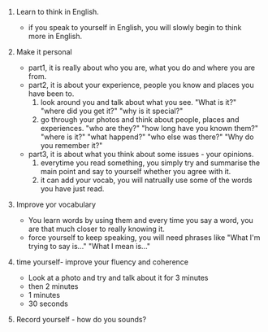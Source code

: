 1. Learn to think in English.
    - if you speak to yourself in English, you will slowly begin to think more in English.

2. Make it personal
    - part1, it is really about who you are, what you do and where you are from.
    - part2, it is about your experience, people you know and places you have been to.
        1. look around you and talk about what you see. "What is it?" "where did you get it?" "why is it special?"
        2. go through your photos and think about people, places and experiences. "who are they?" 
        "how long have you known them?" "where is it?" "what happend?" "who else was there?" "Why do you remember it?"
    - part3, it is about what you think about some issues - your opinions. 
        1. everytime you read something, you simply try and summarise the main point and say to yourself whether you agree with it.
        2. it can add your vocab, you will natrually use some of the words you have just read.

3. Improve yor vocabulary
    - You learn words by using them and every time you say a word, you are that much closer to really knowing it.
    - force yourself to keep speaking, you will need phrases like "What I'm trying to say is..." "What I mean is..."

4. time yourself- improve your fluency and coherence
    - Look at a photo and try and talk about it for 3 minutes
    - then 2 minutes
    - 1 minutes
    - 30 seconds

5. Record yourself - how do you sounds?
